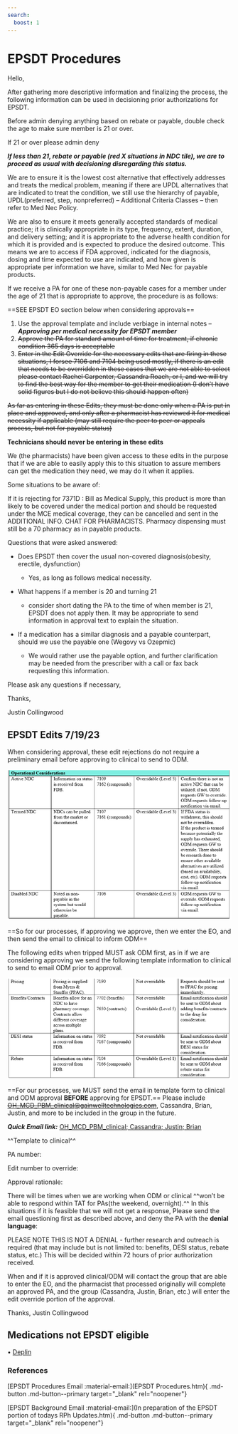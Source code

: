 ```yaml
---
search:
  boost: 1
---
```


# EPSDT Procedures

Hello,

After gathering more descriptive information and finalizing the process, the following information can be used in decisioning prior authorizations for EPSDT.
 
Before admin denying anything based on rebate or payable, double check the age to make sure member is 21 or over.

If 21 or over please admin deny

***If less than 21, rebate or payable (red X situations in NDC tile), we are to proceed as usual with decisioning disregarding this status.***
 
We are to ensure it is the lowest cost alternative that effectively addresses and treats the medical problem, meaning if there are UPDL alternatives that are indicated to treat the condition, we still use the hierarchy of payable, UPDL(preferred, step, nonpreferred) – Additional Criteria Classes – then refer to Med Nec Policy.

We are also to ensure it meets generally accepted standards of medical practice; it is clinically appropriate in its type, frequency, extent, duration, and delivery setting; and it is appropriate to the adverse health condition for which it is provided and is expected to produce the desired outcome. This means we are to access if FDA approved, indicated for the diagnosis, dosing and time expected to use are indicated, and how given is appropriate per information we have, similar to Med Nec for payable products.
 
If we receive a PA for one of these non-payable cases for a member under the age of 21 that is appropriate to approve, the procedure is as follows:

==SEE EPSDT EO section below when considering approvals==

1. Use the approval template and include verbiage in internal notes – ***Approving per medical necessity for EPSDT member***
2. ~~Approve the PA for standard amount of time for treatment, if chronic condition 365 days is acceptable~~ 
3. ~~Enter in the Edit Override for the necessary edits that are firing in these situations, I forsee 7106 and 7104 being used mostly, if there is an edit that needs to be overridden in these cases that we are not able to select please contact Rachel Carpenter, Cassandra Roach, or I, and we will try to find the best way for the member to get their medication (I don’t have solid figures but I do not believe this should happen often)~~
 
~~As far as entering in these Edits, they must be done only when a PA is put in place and approved, and only after a pharmacist has reviewed it for medical necessity if applicable (may still require the peer to peer or appeals process, but not for payable status)~~

**Technicians should never be entering in these edits**

We (the pharmacists) have been given access to these edits in the purpose that if we are able to easily apply this to this situation to assure members can get the medication they need, we may do it when it applies.
 
Some situations to be aware of:

If it is rejecting for 7371D : Bill as Medical Supply, this product is more than likely to be covered under the medical portion and should be requested under the MCE medical coverage, they can be cancelled and sent in the ADDITIONAL INFO. CHAT FOR PHARMACISTS.
Pharmacy dispensing must still be a 70 pharmacy as in payable products.
 
Questions that were asked answered:

- Does EPSDT then cover the usual non-covered diagnosis(obesity, erectile, dysfunction)
    - Yes, as long as follows medical necessity.

- What happens if a member is 20 and turning 21
    - consider short dating the PA to the time of when member is 21, EPSDT does not apply then. It may be appropriate to send information in approval text to explain the situation.

- If a medication has a similar diagnosis and a payable counterpart, should we use the payable one (Wegovy vs Ozepmic)
    - We would rather use the payable option, and further clarification may be needed from the prescriber with a call or fax back requesting this information.
 
Please ask any questions if necessary,

Thanks,
 
Justin Collingwood

## EPSDT Edits 7/19/23

When considering approval, these edit rejections do not require a preliminary email before approving to clinical to send to ODM.

![image](epsdtEOpt1.PNG)

==So for our processes, if approving we approve, then we enter the EO, and then send the email to clinical to inform ODM==

The following edits when tripped MUST ask ODM first, as in if we are considering approving we send the following template information to clinical to send to email ODM prior to approval.

![image](epsdtEOpt2.PNG)

==For our processes, we MUST send the email in template form to clinical and ODM approval **BEFORE** approving for EPSDT.== Please include ~~OH_MCD_PBM_clinical@gainwelltechnologies.com~~, Cassandra, Brian, Justin, and more to be included in the group in the future. 

***Quick Email link:*** <a href="mailto:justin.collingwood@gainwelltechnologies.com?cc=cassandra.roach@gainwelltechnologies.com;brian.moore@gainwelltechnologies.com;&subject=EPSDT%20EO&body=PA%20number:%0D%0A%0D%0AEdit%20number%20to%20override:%0D%0A%0D%0AApproval%20rationale:">OH_MCD_PBM_clinical; Cassandra; Justin; Brian</a>

^^Template to clinical^^

PA number:

Edit number to override:

Approval rationale:

There will be times when we are working when ODM or clinical ^^won’t be able to respond within TAT for PAs(the weekend, overnight).^^ In this situations if it is feasible that we will not get a response, Please send the email questioning first as described above, and deny the PA with the **denial language**:

PLEASE NOTE THIS IS NOT A DENIAL - further research and outreach is required (that may include but is not limited to: benefits, DESI status, rebate status, etc.) This will be decided within 72 hours of prior authorization received.

When and if it is approved clinical/ODM will contact the group that are able to enter the EO, and the pharmacist that processed originally will complete an approved PA, and the group (Cassandra, Justin, Brian, etc.) will enter the edit override portion of the approval.

Thanks,
Justin Collingwood




## Medications not EPSDT eligible

• [Deplin](https://special-spoon-f542dccd.pages.github.io/Pharmacist%20Reference%20Guide/Medication%20Guidance/medicalfood/)

### References

[EPSDT Procedures Email :material-email:](EPSDT Procedures.htm){ .md-button .md-button--primary target="_blank" rel="noopener"}

[EPSDT Background Email :material-email:](In preparation of the EPSDT portion of todays RPh Updates.htm){ .md-button .md-button--primary target="_blank" rel="noopener"}
